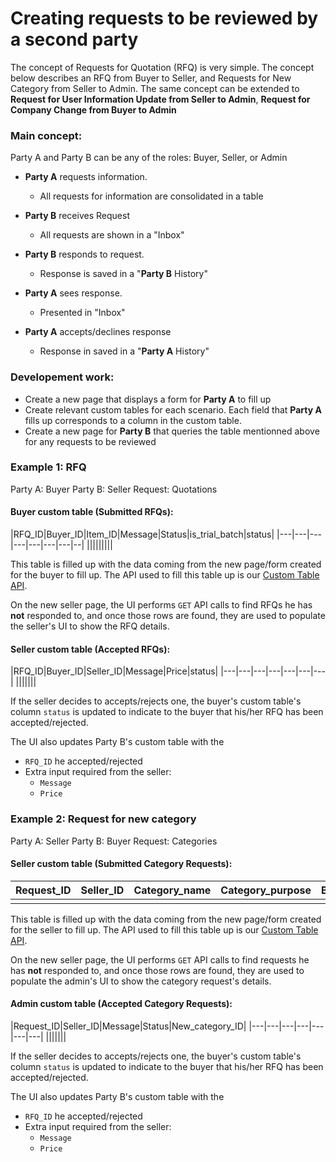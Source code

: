 Creating requests to be reviewed by a second party
===
The concept of Requests for Quotation (RFQ) is very simple. The concept below describes an RFQ from Buyer to Seller, and Requests for New Category from Seller to Admin. The same concept can be extended to **Request for User Information Update from Seller to Admin**, **Request for Company Change from Buyer to Admin**

### Main concept:
Party A and Party B can be any of the roles: Buyer, Seller, or Admin

* **Party A** requests information.
  * All requests for information are consolidated in a table

* **Party B** receives Request
  * All requests are shown in a "Inbox"

* **Party B** responds to request.
  * Response is saved in a "**Party B** History"

* **Party A** sees response.
  * Presented in "Inbox"

* **Party A** accepts/declines response
  * Response in saved in a "**Party A** History"

### Developement work:
* Create a new page that displays a form for **Party A** to fill up
* Create relevant custom tables for each scenario. Each field that **Party A** fills up corresponds to a column in the custom table.
* Create a new page for **Party B** that queries the table mentionned above for any requests to be reviewed

### Example 1: RFQ
Party A: Buyer
Party B: Seller
Request: Quotations

#### Buyer custom table (Submitted RFQs):
|RFQ_ID|Buyer_ID|Item_ID|Message|Status|is_trial_batch|status|
|---|---|---|---|---|---|---|--|
|||||||||

This table is filled up with the data coming from the new page/form created for the buyer to fill up. The API used to fill this table up is our [Custom Table API]().

On the new seller page, the UI performs `GET` API calls to find RFQs he has **not** responded to, and once those rows are found, they are used to populate the seller's UI to show the RFQ details.

#### Seller custom table (Accepted RFQs):
|RFQ_ID|Buyer_ID|Seller_ID|Message|Price|status|
|---|---|---|---|---|---|---|
|||||||

If the seller decides to accepts/rejects one, the buyer's custom table's column `status` is updated to indicate to the buyer that his/her RFQ has been accepted/rejected.

The UI also updates Party B's custom table with the 
* `RFQ_ID` he accepted/rejected
* Extra input required from the seller:
  * `Message`
  * `Price`

### Example 2: Request for new category
Party A: Seller
Party B: Buyer
Request: Categories

#### Seller custom table (Submitted Category Requests):
|Request_ID|Seller_ID|Category_name|Category_purpose|Buyer_visible|Seller_Vsible|Company_visible|Specific_user_visible|
|---|---|---|---|---|---|---|--|
|||||||||

This table is filled up with the data coming from the new page/form created for the seller to fill up. The API used to fill this table up is our [Custom Table API]().

On the new seller page, the UI performs `GET` API calls to find requests he has **not** responded to, and once those rows are found, they are used to populate the admin's UI to show the category request's details.

#### Admin custom table (Accepted Category Requests):
|Request_ID|Seller_ID|Message|Status|New_category_ID|
|---|---|---|---|---|---|---|
|||||||

If the seller decides to accepts/rejects one, the buyer's custom table's column `status` is updated to indicate to the buyer that his/her RFQ has been accepted/rejected.

The UI also updates Party B's custom table with the 
* `RFQ_ID` he accepted/rejected
* Extra input required from the seller:
  * `Message`
  * `Price`
